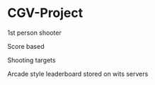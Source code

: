 # CGV-Project
1st person shooter

Score based

Shooting targets

Arcade style leaderboard stored on wits servers

